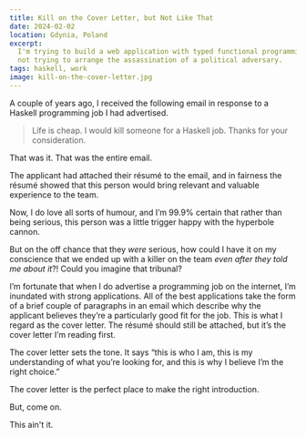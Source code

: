```yaml
---
title: Kill on the Cover Letter, but Not Like That
date: 2024-02-02
location: Gdynia, Poland
excerpt:
  I'm trying to build a web application with typed functional programming. I am
  not trying to arrange the assassination of a political adversary.
tags: haskell, work
image: kill-on-the-cover-letter.jpg
---
```


A couple of years ago, I received the following email in response to a Haskell programming job I had advertised.

> Life is cheap. I would kill someone for a Haskell job. Thanks for your consideration.

That was it. That was the entire email.

The applicant had attached their résumé to the email, and in fairness the résumé showed that this person would bring relevant and valuable experience to the team.

Now, I do love all sorts of humour, and I’m 99.9% certain that rather than being serious, this person was a little trigger happy with the hyperbole cannon.

But on the off chance that they _were_ serious, how could I have it on my conscience that we ended up with a killer on the team _even after they told me about it_?! Could you imagine that tribunal?

I’m fortunate that when I do advertise a programming job on the internet, I’m inundated with strong applications. All of the best applications take the form of a brief couple of paragraphs in an email which describe why the applicant believes they’re a particularly good fit for the job. This is what I regard as the cover letter. The résumé should still be attached, but it’s the cover letter I’m reading first.

The cover letter sets the tone. It says “this is who I am, this is my understanding of what you’re looking for, and this is why I believe I’m the right choice.”

The cover letter is the perfect place to make the right introduction.

But, come on.

This ain't it.
